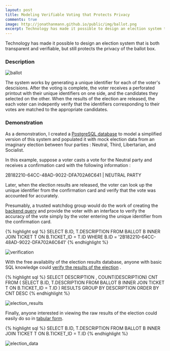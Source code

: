 ```yaml
---
layout: post
title: Modeling Verifiable Voting that Protects Privacy
comments: true
image: http://jonathanmann.github.io/public/img/ballot.png
excerpt: Technology has made it possible to design an election system that is both transparent and verifiable, but still protects the privacy of the ballot box.   
---
```


Technology has made it possible to design an election system that is both transparent and verifiable, but still protects the privacy of the ballot box. 

### Description

![ballot](http://jonathanmann.github.io/public/img/ballot.png)

The system works by generating a unique identifier for each of the voter's descisions. After the voting is complete, the voter receives a perforated printout with their unique identifiers on one side, and the candidates they selected on the other. When the results of the election are released, the each voter can indepently verify that the identifiers corresponding to their votes are matched to the appropriate candidates. 

### Demonstration

As a demonstration, I created a [PostgreSQL database](https://github.com/jonathanmann/blog_examples/blob/master/PostgreSQL/election_model/election_model.backup) to model a simplified version of this system and populated it with mock election data from an imaginary election between four parties : Neutral, Third, Libertarian, and Socialist. 

In this example, suppose a voter casts a vote for the Neutral party and receives a confirmation card with the following information :

2B182210-64CC-48AD-9022-DFA702A6C641 | NEUTRAL PARTY

Later, when the election results are released, the voter can look up the unique identifier from the confirmation card and verify that the vote was accounted for accurately.

Presumably, a trusted watchdog group would do the work of creating the [backend query](https://github.com/jonathanmann/blog_examples/blob/master/PostgreSQL/election_model/vote_verification.sql) and provide the voter with an interface to verify the accuracy of the vote simply by the voter entering the unique identifier from the confirmation card.

{% highlight sql %}
SELECT B.ID, T.DESCRIPTION
FROM BALLOT B
INNER JOIN TICKET T ON B.TICKET_ID = T.ID
WHERE B.ID = '2B182210-64CC-48AD-9022-DFA702A6C641'
{% endhighlight %}

![verification](http://jonathanmann.github.io/public/img/vote_verification.png)


With the free availablity of the election results database, anyone with basic SQL knowledge could [verify the results of the election](https://github.com/jonathanmann/blog_examples/blob/master/PostgreSQL/election_model/election_tally.sql) .

{% highlight sql %}
SELECT DESCRIPTION , COUNT(DESCRIPTION) CNT FROM
(
	SELECT B.ID, T.DESCRIPTION 
	FROM BALLOT B 
	INNER JOIN TICKET T ON B.TICKET_ID = T.ID
) RESULTS
GROUP BY DESCRIPTION 
ORDER BY CNT DESC
{% endhighlight %}

![election_results](http://jonathanmann.github.io/public/img/election_results.png)

Finally, anyone interested in viewing the raw results of the election could easily do so in [tabular form](https://github.com/jonathanmann/blog_examples/blob/master/PostgreSQL/election_model/election_data.sql).

{% highlight sql %}
SELECT B.ID, T.DESCRIPTION
FROM BALLOT B
INNER JOIN TICKET T ON B.TICKET_ID = T.ID
{% endhighlight %}

![election_data](http://jonathanmann.github.io/public/img/election_data.png)
